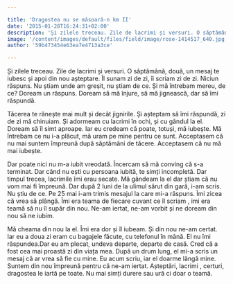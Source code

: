 ```yaml
---

title: 'Dragostea nu se măsoară-n km II'
date: '2015-01-28T16:24:31+02:00'
description: 'Și zilele treceau. Zile de lacrimi și versuri. O săptămână, două, un mesaj teiubesc și apoi din nou așteptare. Îl sunam zi de zi, îi scriam zi de zi. Niciunrăspuns. Nu știam unde am greșit, nu știam d'
image: '/content/images/default/files/field/image/rose-1414517_640.jpg'
author: '59b473454e63ea7e4713a3ce'

---
```

<div class="kg-card-markdown"><p>Și zilele treceau. Zile de lacrimi și versuri. O săptămână, două, un mesaj te iubesc și apoi din nou așteptare. Îl sunam zi de zi, îi scriam zi de zi. Niciun răspuns. Nu știam unde am greșit, nu știam de ce. Și mă întrebam mereu, de ce? Doream un răspuns. Doream să mă înjure, să mă jignească, dar să îmi răspundă.</p>
<p>Tăcerea te rănește mai mult și decât jignirile. Și așteptam să îmi răspundă, zi de zi mă chinuiam. Și adormeam cu lacrimi în ochi, și cu gândul la el. Doream să îl simt aproape. Iar eu credeam că poate, totuși, mă iubește. Mă întrebam ce nu i-a plăcut, mă uram pe mine pentru ce sunt. Acceptasem că nu mai suntem împreună după săptămâni de tăcere. Acceptasem că nu mă mai iubește.</p>
<p>Dar poate nici nu m-a iubit vreodată. Încercam să mă conving că s-a terminat. Dar când nu ești cu persoana iubită, te simți incompletă. Dar timpul trecea, lacrimile îmi erau secate. Mă gândeam la el dar știam că nu vom mai fi împreună. Dar după 2 luni de la ulimul sărut din gară, i-am scris. Nu știu de ce. Pe 25 mai i-am trimis mesajul la care mi-a răspuns. Îmi zicea că vrea să plângă. Îmi era teama de fiecare cuvant ce îl scriam , imi era teamă să nu îl supăr din nou. Ne-am iertat, ne-am vorbit și ne doream din nou să ne iubim.</p>
<p>Mă cheama din nou la el. Îmi era dor și îl iubeam. Și din nou ne-am certat. Iar eu a doua zi eram cu bagajele făcute, cu telefonul în mână. El nu îmi răspundea.Dar eu am plecat, undeva departe, departe de casă. Cred că a fost cea mai proastă zi din viața mea. După un drum lung, el mi-a scris un mesaj că ar vrea să fie cu mine. Eu acum scriu, iar el doarme lângă mine. Suntem din nou împreună pentru că ne-am iertat. Așteptări, lacrimi , certuri, dragostea le iartă pe toate. Nu mai simți durere sau ură ci doar o teamă.</p>
<p> </p>
</div>
